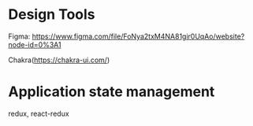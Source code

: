 
# Design Tools

Figma: https://www.figma.com/file/FoNya2txM4NA81gir0UqAo/website?node-id=0%3A1

Chakra(https://chakra-ui.com/)

# Application state management

redux, react-redux
